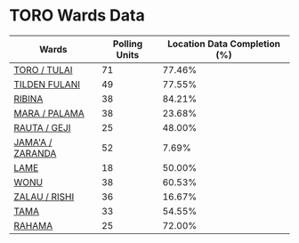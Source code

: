 
# TORO Wards Data

| Wards | Polling Units | Location Data Completion (%) |
| ---- | ----- | ------- |
| [TORO / TULAI](./wards/1246-toro-/-tulai) | 71 | 77.46% |
| [TILDEN FULANI](./wards/1247-tilden-fulani) | 49 | 77.55% |
| [RIBINA](./wards/1248-ribina) | 38 | 84.21% |
| [MARA / PALAMA](./wards/1249-mara-/-palama) | 38 | 23.68% |
| [RAUTA / GEJI](./wards/1250-rauta-/-geji) | 25 | 48.00% |
| [JAMA'A / ZARANDA](./wards/1251-jama'a-/-zaranda) | 52 | 7.69% |
| [LAME](./wards/1252-lame) | 18 | 50.00% |
| [WONU](./wards/1253-wonu) | 38 | 60.53% |
| [ZALAU / RISHI](./wards/1254-zalau-/-rishi) | 36 | 16.67% |
| [TAMA](./wards/1255-tama) | 33 | 54.55% |
| [RAHAMA](./wards/1256-rahama) | 25 | 72.00% |




